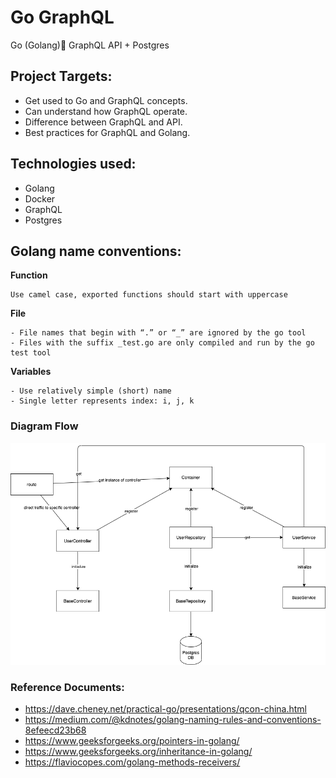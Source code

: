 # Go GraphQL

Go (Golang)🚀 GraphQL API + Postgres

## Project Targets:

- Get used to Go and GraphQL concepts.
- Can understand how GraphQL operate.
- Difference between GraphQL and API.
- Best practices for GraphQL and Golang.

## Technologies used:

- Golang
- Docker
- GraphQL
- Postgres

## Golang name conventions:

**Function**

```text
Use camel case, exported functions should start with uppercase
```

**File**

```text
- File names that begin with “.” or “_” are ignored by the go tool
- Files with the suffix _test.go are only compiled and run by the go test tool
```

**Variables**

```text
- Use relatively simple (short) name
- Single letter represents index: i, j, k 
```

### Diagram Flow

![diagram flow](./images/flow-diagram.png)

### Reference Documents:
- https://dave.cheney.net/practical-go/presentations/qcon-china.html
- https://medium.com/@kdnotes/golang-naming-rules-and-conventions-8efeecd23b68
- https://www.geeksforgeeks.org/pointers-in-golang/
- https://www.geeksforgeeks.org/inheritance-in-golang/
- https://flaviocopes.com/golang-methods-receivers/
